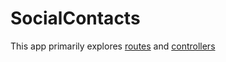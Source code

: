 SocialContacts
===

This app primarily explores [routes](/week4/w4d1/SocialContacts/config/routes.rb) and [controllers](/week4/w4d1/SocialContacts/app/controllers)